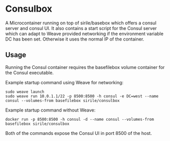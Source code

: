 # Consulbox

A Microcontainer running on top of sirile/basebox which offers a consul server
and consul UI. It also contains a start script for the Consul server which
can adapt to Weave provided networking if the environment variable DC has been
set. Otherwise it uses the normal IP of the container.

## Usage

Running the Consul container requires the basefilebox volume container for the
Consul executable.

Example startup command using Weave for networking:
```
sudo weave launch
sudo weave run 10.0.1.1/22 -p 8500:8500 -h consul -e DC=west --name consul --volumes-from basefilebox sirile/consulbox
```

Example startup command without Weave:

```
docker run -p 8500:8500 -h consul -d --name consul --volumes-from basefilebox sirile/consulbox
```

Both of the commands expose the Consul UI in port 8500 of the host.

